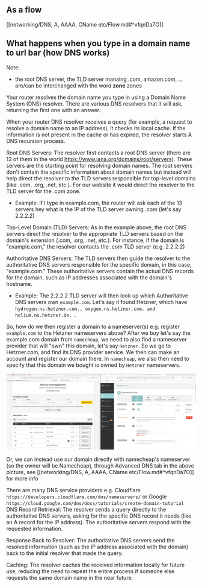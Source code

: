 ## As a flow
[[networking/DNS, A, AAAA, CName etc/Flow.md#^vfqnDa7O]]

## What happens when you type in a domain name to url bar (how DNS works)

Note:
- the root DNS server, the TLD server manaing .com, amazon.com, ... are/can be interchanged with the word **zone** zones

Your router resolves the domain name you type in using a Domain Name System (DNS) resolver. There are various DNS resolvers that it will ask, returning the first one with an answer.

When your router DNS resolver receives a query (for example, a request to resolve a domain name to an IP address), it checks its local cache. If the information is not present in the cache or has expired, the resolver starts A DNS recursion process.

Root DNS Servers: The resolver first contacts a root DNS server (there are 13 of them in the world https://www.iana.org/domains/root/servers). These servers are the starting point for resolving domain names. The root servers don't contain the specific information about domain names but instead will help direct the resolver to the TLD servers responsible for top-level domains (like .com, .org, .net, etc.). For our website it would direct the resolver to the TLD server for the .com zone.

- Example: if I type in example.com, the router will ask each of the 13 servers hey what is the IP of the TLD server owning .com (let's say 2.2.2.2)

Top-Level Domain (TLD) Servers: As in the example above, the root DNS servers direct the resolver to the appropriate TLD servers based on the domain's extension (.com, .org, .net, etc.). For instance, if the domain is "example.com," the resolver contacts the .com TLD server (e.g. 2.2.2.2)

Authoritative DNS Servers: The TLD servers then guide the resolver to the authoritative DNS servers responsible for the specific domain, in this case, "example.com." These authoritative servers contain the actual DNS records for the domain, such as IP addresses associated with the domain's hostname.

- Example: The 2.2.2.2 TLD server will then look up which Authoritative DNS servers own `example.com`. Let's say it found Hetzner, which have `hydrogen.ns.hetzner.com., oxygen.ns.hetzner.com. and helium.ns.hetzner.de. `. 

So, how do we then register a domain to a nameserver(s) e.g. register `example.com` to the Hetzner nameservers above? 
After we buy let's say the example.com domain from `namecheap`, we need to also find a nameserver provider that will "own" this domain, let's say `Hetzner`. So we go to Hetzner.com, and find its DNS provider service. We then can make an account and register our domain there. In `namecheap`, we also then need to specify that this domain we bought is owned by `Hetzner` nameservers.

![alt text](networking/images/image.png)

Or, we can instead use our domain directly with namecheap's nameserver (so the owner will be Namecheap), through Advanced DNS tab in the above picture, see [[networking/DNS, A, AAAA, CName etc/Flow.md#^vfqnDa7O]] for more info


There are many DNS service providers e.g. Cloudflare `https://developers.cloudflare.com/dns/nameservers/` or Google `https://cloud.google.com/dns/docs/tutorials/create-domain-tutorial`
DNS Record Retrieval: The resolver sends a query directly to the authoritative DNS servers, asking for the specific DNS record it needs (like an A record for the IP address). The authoritative servers respond with the requested information.

Response Back to Resolver: The authoritative DNS servers send the resolved information (such as the IP address associated with the domain) back to the initial resolver that made the query.

Caching: The resolver caches the received information locally for future use, reducing the need to repeat the entire process if someone else requests the same domain name in the near future.


